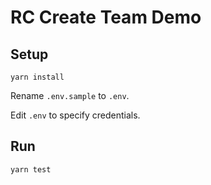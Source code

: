 # RC Create Team Demo

## Setup

```
yarn install
```

Rename `.env.sample` to `.env`.

Edit `.env` to specify credentials.


## Run

```
yarn test
```
